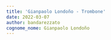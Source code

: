 ```yaml
---
title: 'Gianpaolo Londoño - Trombone'
date: 2022-03-07
author: bandarezzato
cognome_nome: Gianpaolo Londoño
---
```


